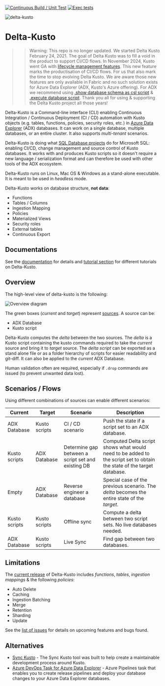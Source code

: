 [![Continuous Build / Unit Test](https://github.com/microsoft/delta-kusto/actions/workflows/continuous-build.yaml/badge.svg)](https://github.com/microsoft/delta-kusto/actions/workflows/continuous-build.yaml) [![Exec tests](https://github.com/microsoft/delta-kusto/actions/workflows/exec-test.yaml/badge.svg)](https://github.com/microsoft/delta-kusto/actions/workflows/exec-test.yaml)

![delta-kusto](delta-kusto.png)

# Delta-Kusto

>> Warning:  This repo is no longer updated.  We started Delta Kusto February 24, 2021.  The goal of Delta Kusto was to fill a void in the product to support CI/CD flows.  In November 2024, Kusto went GA with [lifecycle management features](https://learn.microsoft.com/en-us/fabric/cicd/).  This new feature marks the productisation of CI/CD flows.  For us that also mark the time to stop evolving Delta Kusto.  We are aware those new features are only available in Fabric and no such solution exists for Azure Data Explorer (ADX, Kusto's Azure offering).  For ADX we recommend using [.show database schema as csl script](https://learn.microsoft.com/en-us/kusto/management/show-schema-database?view=azure-data-explorer#show-database-schema-as-csl-script) & [.execute database script](https://learn.microsoft.com/en-us/kusto/management/execute-database-script?view=azure-data-explorer).
>> Thank you all for using & supporting the Delta Kusto project all those years!

Delta-Kusto is a Command-line interface (CLI) enabling Continuous Integration / Continuous Deployment (CI / CD) automation with Kusto objects (e.g. tables, functions, policies, security roles, etc.) in [Azure Data Explorer](https://docs.microsoft.com/en-us/azure/data-explorer/data-explorer-overview) (ADX) databases.  It can work on a single database, multiple databases, or an entire cluster.  It also supports *multi-tenant* scenarios.

Delta-Kusto is doing what [SQL Database projects](https://docs.microsoft.com/en-us/sql/ssdt/project-oriented-offline-database-development) do for Microsoft SQL:  enabling CI/CD, change management and source control of Kusto databases.  It works with and produces Kusto scripts so it doesn't require a new language / serialization format and can therefore be used with other tools of the ADX ecosystem.

Delta-Kusto runs on Linux, Mac OS & Windows as a stand-alone executable.  It is meant to be used in *headless* mode.

Delta-Kusto works on database structure, **not data**:

* Functions
* Tables / Columns
* Ingestion Mapping
* Policies
* Materialized Views
* Security roles
* External tables
* Continuous Export

## Documentations

See the [documentation](documentation/README.md) for details and [tutorial section](documentation/README.md#tutorials) for different tutorials on Delta-Kusto.

## Overview

The high-level view of delta-kusto is the following:

![Overview diagram](documentation/overview.png)

The green boxes (*current* and *target*) represent [sources](documentation/sources.md).  A source can be:

* ADX Database
* Kusto script

Delta-Kusto computes the *delta* between the two sources.  The *delta* is a Kusto script containing the kusto commands required to take the *current* source and bring it to *target* source.   The *delta script* can be exported as a stand alone file or as a folder hierarchy of scripts for easier readability and git-diff.  It can also be applied to the *current* ADX Database.

Human validation often are required, especially if `.drop` commands are issued (to prevent unwanted data lost).

## Scenarios / Flows

Using different combinations of sources can enable different scenarios:

Current|Target|Scenario|Description
-|-|-|-
ADX Database|Kusto scripts|CI / CD scenario|Push the state if a script set to an ADX database.
Kusto scripts|ADX Database|Determine gap between a script set and existing DB|Computed Delta script shows what would need to be added to the script set to obtain the state of the target database.
Empty|ADX Database|Reverse engineer a database|Special case of the previous scenario.  The *delta* becomes the entire state of the *target*.
Kusto scripts|Kusto scripts|Offline sync|Compute a delta between two script sets.  No live databases needed.
ADX Database|Kusto scripts|Live Sync|Find gap between two databases.

## Limitations

The [current release](https://github.com/microsoft/delta-kusto/releases) of Delta-Kusto includes *functions*, *tables*, *ingestion mappings* & the following *policies*:

* Auto Delete
* Caching
* Ingestion Batching
* Merge
* Retention
* Sharding
* Update

See the [list of issues](https://github.com/microsoft/delta-kusto/issues/) for details on upcoming features and bugs found.

## Alternatives

* [Sync Kusto](https://github.com/microsoft/synckusto) - The Sync Kusto tool was built to help create a maintainable development process around Kusto.
* [Azure DevOps Task for Azure Data Explorer](https://docs.microsoft.com/en-us/azure/data-explorer/devops) - Azure Pipelines task that enables you to create release pipelines and deploy your database changes to your Azure Data Explorer databases.
